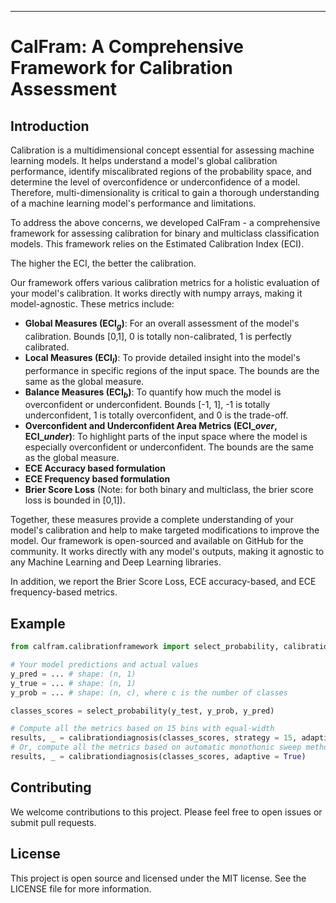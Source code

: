 ---
# CalFram: A Comprehensive Framework for Calibration Assessment

## Introduction

Calibration is a multidimensional concept essential for assessing machine learning models. It helps understand a model's global calibration performance, identify miscalibrated regions of the probability space, and determine the level of overconfidence or underconfidence of a model. Therefore, multi-dimensionality is critical to gain a thorough understanding of a machine learning model's performance and limitations.

To address the above concerns, we developed CalFram - a comprehensive framework for assessing calibration for binary and multiclass classification models. This framework relies on the Estimated Calibration Index (ECI). 

The higher the ECI, the better the calibration.

Our framework offers various calibration metrics for a holistic evaluation of your model's calibration. It works directly with numpy arrays, making it model-agnostic. These metrics include:

- **Global Measures (ECI$_g$)**: For an overall assessment of the model's calibration. Bounds [0,1], 0 is totally non-calibrated, 1 is perfectly calibrated.
- **Local Measures (ECI$_l$)**: To provide detailed insight into the model's performance in specific regions of the input space. The bounds are the same as the global measure.
- **Balance Measures (ECI$_b$)**: To quantify how much the model is overconfident or underconfident. Bounds [-1, 1], -1 is totally underconfident, 1 is totally overconfident, and 0 is the trade-off. 
- **Overconfident and Underconfident Area Metrics (ECI_${over}$, ECI_${under}$)**: To highlight parts of the input space where the model is especially overconfident or underconfident. The bounds are the same as the global measure.
- **ECE Accuracy based formulation**
- **ECE Frequency based formulation**
- **Brier Score Loss** (Note: for both binary and multiclass, the brier score loss is bounded in [0,1]).

Together, these measures provide a complete understanding of your model's calibration and help to make targeted modifications to improve the model. Our framework is open-sourced and available on GitHub for the community. It works directly with any model's outputs, making it agnostic to any Machine Learning and Deep Learning libraries. 

In addition, we report the Brier Score Loss, ECE accuracy-based, and ECE frequency-based metrics.

## Example
```python
from calfram.calibrationframework import select_probability, calibrationdiagnosis

# Your model predictions and actual values
y_pred = ... # shape: (n, 1)
y_true = ... # shape: (n, 1)
y_prob = ... # shape: (n, c), where c is the number of classes 

classes_scores = select_probability(y_test, y_prob, y_pred)

# Compute all the metrics based on 15 bins with equal-width
results, _ = calibrationdiagnosis(classes_scores, strategy = 15, adaptive = False)
# Or, compute all the metrics based on automatic monothonic sweep method for identifying the right number of bins 
results, _ = calibrationdiagnosis(classes_scores, adaptive = True)
```

## Contributing
We welcome contributions to this project. Please feel free to open issues or submit pull requests.

## License
This project is open source and licensed under the MIT license. See the LICENSE file for more information.
